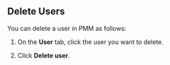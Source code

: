 ## Delete Users

You can delete a user in PMM as follows:

1. On the **User** tab, click the user you want to delete.

2. Click **Delete user**.